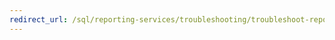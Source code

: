 ```yaml
--- 
redirect_url: /sql/reporting-services/troubleshooting/troubleshoot-reporting-services 
--- 
```

